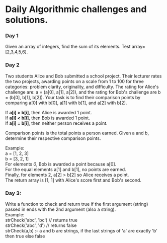# Daily Algorithmic challenges and solutions.
### **Day 1**
Given an array of integers, find the sum of its elements. Test array=[2,3,4,5,6].

### **Day 2**
Two students Alice and Bob submitted a school project. Their lecturer rates the two projects, awarding points on a
scale from 1 to 100 for three categories: problem clarity, originality, and difficulty. The rating for Alice's
challenge are: a = (a[0], a[1], a[2]), and the rating for Bob's challenge are b = (b[0], b[1], b[2]). Your task is to
find their comparison points by comparing a[0] with b[0], a[1] with b[1], and a[2] with b[2].

If **a[i] > b[i]**, then Alice is awarded 1 point.\
If **a[i] < b[i]**, then Bob is awarded 1 point.\
If **a[i] = b[i]**, then neither person receives a point.

Comparison points is the total points a person earned. Given a and b, determine their respective comparison points.

Example:\
a = [1, 2, 3]\
b = [3, 2, 1]\
For elements *0*, Bob is awarded a point because a[0].\
For the equal elements a[1] and b[1], no points are earned.\
Finally, for elements 2, a[2] > b[2] so Alice receives a point.\
The return array is [1, 1] with Alice's score first and Bob's second.

### **Day 3**: 
Write a function to check and return true if the first argument (string) passed in ends with the 2nd argument (also a string).\
Example:\
strCheck('abc', 'bc') // returns true\
strCheck('abc', 'd') // returns false\
strCheck(a,b) :- a and b are strings, if the last strings of 'a' are exactly 'b' then true else false
